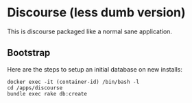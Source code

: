 # Discourse (less dumb version)

This is discourse packaged like a normal sane application.

## Bootstrap

Here are the steps to setup an initial database on new installs:
```
docker exec -it (container-id) /bin/bash -l
cd /apps/discourse
bundle exec rake db:create
```

